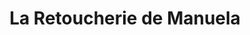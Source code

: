 ---
title: "La Retoucherie de Manuela"
url: /caracas/la-retoucherie-de-manuela-av-los-proceres/
shop: Schneiderei
---